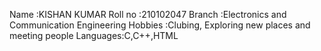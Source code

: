 Name     :KISHAN KUMAR
Roll no  :210102047
Branch   :Electronics and Communication Engineering
Hobbies  :Clubing, Exploring new places and meeting people
Languages:C,C++,HTML
